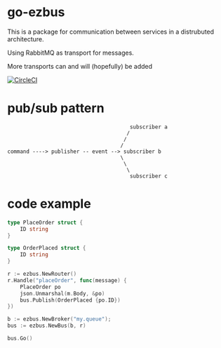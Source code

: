 
# go-ezbus 

This is a package for communication between services in a distrubuted architecture. 

Using RabbitMQ as transport for messages.

More transports can and will (hopefully) be added

[![CircleCI](https://circleci.com/gh/Zapote/go-ezbus/tree/master.svg?style=shield)](https://circleci.com/gh/Zapote/go-ezbus/tree/master)


# pub/sub pattern
```code
                                       subscriber a
                                      /
                                     /
                                    /
command ----> publisher -- event --> subscriber b
                                    \
                                     \
                                      \
                                       subscriber c 
```

# code example
```go
type PlaceOrder struct {
	ID string
}

type OrderPlaced struct {
	ID string
}

r := ezbus.NewRouter()
r.Handle("placeOrder", func(message) {
    PlaceOrder po
    json.Unmarshal(m.Body, &po) 
    bus.Publish(OrderPlaced {po.ID})
})

b := ezbus.NewBroker("my.queue");
bus := ezbus.NewBus(b, r)

bus.Go()

```